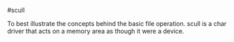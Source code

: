 #scull

To best illustrate the concepts behind the basic file operation.
scull is a char driver that acts on a memory area as though it were a device.
